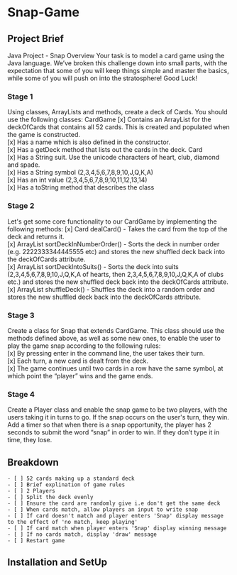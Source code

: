 # Snap-Game

## Project Brief
Java Project - Snap
Overview Your task is to model a card game using the Java language. We’ve broken this challenge down into small parts, with the expectation that some of you will keep things simple and master the basics, while some of you will push on into the stratosphere!
Good Luck!

### Stage 1
Using classes, ArrayLists and methods, create a deck of Cards.
You should use the following classes:
CardGame
[x] Contains an ArrayList<Card> for the deckOfCards that contains all 52 cards. This is created and populated when the game is constructed.</br>
[x] Has a name which is also defined in the constructor.</br>
[x] Has a getDeck method that lists out the cards in the deck.
Card</br>
[x] Has a String suit. Use the unicode characters of heart, club, diamond and spade.</br>
[x] Has a String symbol (2,3,4,5,6,7,8,9,10,J,Q,K,A)</br>
[x] Has an int value (2,3,4,5,6,7,8,9,10,11,12,13,14)</br>
[x] Has a toString method that describes the class

### Stage 2
Let's get some core functionality to our CardGame by implementing the following methods:
[x] Card dealCard() - Takes the card from the top of the deck and returns it.</br>
[x] ArrayList<Card> sortDeckInNumberOrder() - Sorts the deck in number order (e.g. 2222333344445555 etc) and stores the new shuffled deck back into the deckOfCards attribute.</br>
[x] ArrayList<Card> sortDeckIntoSuits() - Sorts the deck into suits (2,3,4,5,6,7,8,9,10,J,Q,K,A of hearts, then 2,3,4,5,6,7,8,9,10,J,Q,K,A of clubs etc.) and stores the new shuffled deck back into the deckOfCards attribute.</br>
[x] ArrayList<Card> shuffleDeck() - Shuffles the deck into a random order and stores the new shuffled deck back into the deckOfCards attribute.</br>

### Stage 3
Create a class for Snap that extends CardGame. This class should use the methods defined above, as well as some new ones, to enable the user to play the game snap according to the following rules:</br>
[x] By pressing enter in the command line, the user takes their turn.</br>
[x] Each turn, a new card is dealt from the deck.</br>
[x] The game continues until two cards in a row have the same symbol, at which point the “player” wins and the game ends.</br>

### Stage 4
Create a Player class and enable the snap game to be two players, with the users taking it in turns to go. If the snap occurs on the user's turn, they win. Add a timer so that when there is a snap opportunity, the player has 2 seconds to submit the word “snap” in order to win. If they don’t type it in time, they lose.

## Breakdown

    - [ ] 52 cards making up a standard deck
    - [ ] Brief explination of game rules
    - [ ] 2 Players 
    - [ ] Split the deck evenly
    - [ ] Ensure the card are randomly give i.e don't get the same deck
    - [ ] When cards match, allow players an input to write snap
    - [ ] If card doesn't match and player enters 'Snap' display message to the effect of 'no match, keep playing'
    - [ ] If card match when player enters 'Snap' display winning message
    - [ ] If no cards match, display 'draw' message
    - [ ] Restart game

## Installation and SetUp

